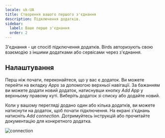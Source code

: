 ```yaml
---
locale: uk-UA
title: Створення вашого першого з'єднання
description: Підключення додатків.
sidebar:
  label: Ваше перше з'єднання
  order: 2
---
```


З'єднання - це спосіб підключення додатків. Birds авторизують свою взаємодію з іншими додатками або сервісами через з'єднання.

## Налаштування

Перш ніж почати, переконайтеся, що у вас є додаток. Ви можете перейти на вкладку _Apps_ за допомогою верхньої навігації. За бажанням ви можете додати новий додаток, натиснувши кнопку _Add App_ у верхньому правому куті. Виберіть додаток зі списку або додайте новий.

Коли у вашому перегляді додано один або кілька додатків, ви можете натиснути на додаток, щоб почати підключення. На екрані з'єднань натисніть _Add connection_. Дотримуйтесь інструкцій або прочитайте документацію для конкретного додатка.

![connection](~/assets/docs/connection.png)
